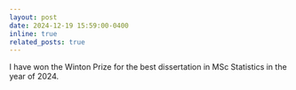 ```yaml
---
layout: post
date: 2024-12-19 15:59:00-0400
inline: true
related_posts: true
---
```


I have won the Winton Prize for the best dissertation in MSc Statistics in the year of 2024.
